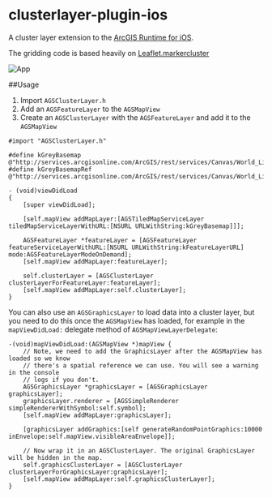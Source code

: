clusterlayer-plugin-ios
=======================

A cluster layer extension to the [ArcGIS Runtime for iOS](https://developers.arcgis.com/ios/).

The gridding code is based heavily on [Leaflet.markercluster](https://github.com/Leaflet/Leaflet.markercluster/blob/master/src/DistanceGrid.js)

![App](clusterlayer-plugin-ios.png)

##Usage
1. Import `AGSClusterLayer.h`
2. Add an `AGSFeatureLayer` to the `AGSMapView`
3. Create an `AGSClusterLayer` with the `AGSFeatureLayer` and add it to the `AGSMapView`
``` ObjC
#import "AGSClusterLayer.h"

#define kGreyBasemap @"http://services.arcgisonline.com/ArcGIS/rest/services/Canvas/World_Light_Gray_Base/MapServer"
#define kGreyBasemapRef @"http://services.arcgisonline.com/ArcGIS/rest/services/Canvas/World_Light_Gray_Reference/MapServer"

- (void)viewDidLoad
{
    [super viewDidLoad];

    [self.mapView addMapLayer:[AGSTiledMapServiceLayer tiledMapServiceLayerWithURL:[NSURL URLWithString:kGreyBasemap]]];

    AGSFeatureLayer *featureLayer = [AGSFeatureLayer featureServiceLayerWithURL:[NSURL URLWithString:kFeatureLayerURL] mode:AGSFeatureLayerModeOnDemand];
    [self.mapView addMapLayer:featureLayer];
    
    self.clusterLayer = [AGSClusterLayer clusterLayerForFeatureLayer:featureLayer];
    [self.mapView addMapLayer:self.clusterLayer];
}
```

You can also use an `AGSGraphicsLayer` to load data into a cluster layer, but you need to do this once the `AGSMapView` has loaded, for example in the `mapViewDidLoad:` delegate method of `AGSMapViewLayerDelegate`:

``` ObjC
-(void)mapViewDidLoad:(AGSMapView *)mapView {
    // Note, we need to add the GraphicsLayer after the AGSMapView has loaded so we know
    // there's a spatial reference we can use. You will see a warning in the console
    // logs if you don't.
    AGSGraphicsLayer *graphicsLayer = [AGSGraphicsLayer graphicsLayer];
    graphicsLayer.renderer = [AGSSimpleRenderer simpleRendererWithSymbol:self.symbol];
    [self.mapView addMapLayer:graphicsLayer];

    [graphicsLayer addGraphics:[self generateRandomPointGraphics:10000 inEnvelope:self.mapView.visibleAreaEnvelope]];

    // Now wrap it in an AGSClusterLayer. The original GraphicsLayer will be hidden in the map.
    self.graphicsClusterLayer = [AGSClusterLayer clusterLayerForGraphicsLayer:graphicsLayer];
    [self.mapView addMapLayer:self.graphicsClusterLayer];
}
```